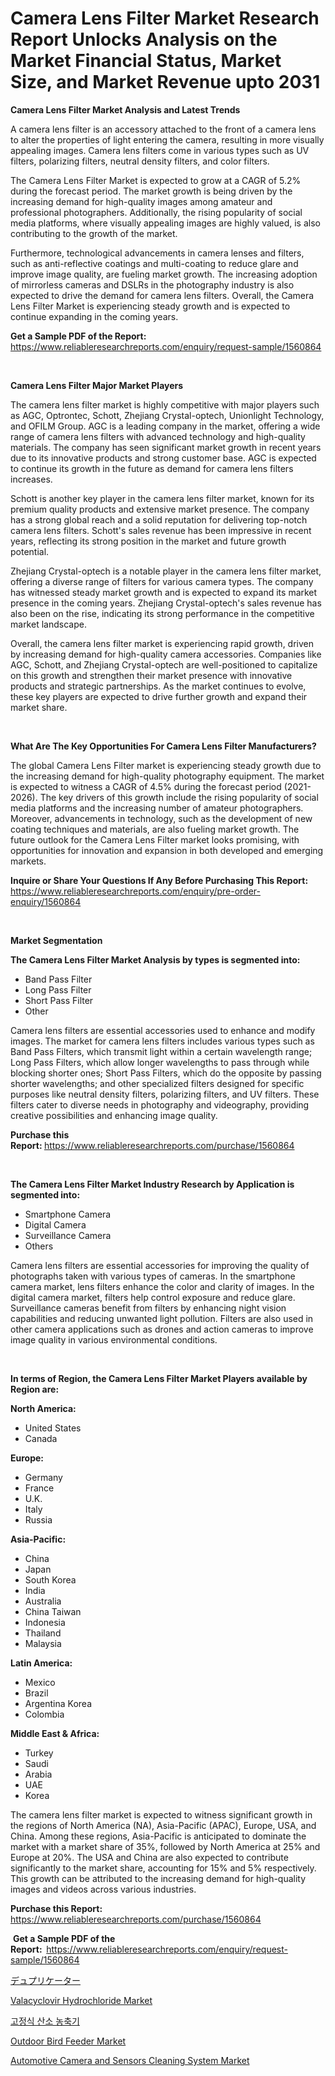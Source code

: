 <p><h1>Camera Lens Filter Market Research Report Unlocks Analysis on the Market Financial Status, Market Size, and Market Revenue upto 2031</h1></p><p><strong>Camera Lens Filter Market Analysis and Latest Trends</strong></p>
<p><p>A camera lens filter is an accessory attached to the front of a camera lens to alter the properties of light entering the camera, resulting in more visually appealing images. Camera lens filters come in various types such as UV filters, polarizing filters, neutral density filters, and color filters.</p><p>The Camera Lens Filter Market is expected to grow at a CAGR of 5.2% during the forecast period. The market growth is being driven by the increasing demand for high-quality images among amateur and professional photographers. Additionally, the rising popularity of social media platforms, where visually appealing images are highly valued, is also contributing to the growth of the market. </p><p>Furthermore, technological advancements in camera lenses and filters, such as anti-reflective coatings and multi-coating to reduce glare and improve image quality, are fueling market growth. The increasing adoption of mirrorless cameras and DSLRs in the photography industry is also expected to drive the demand for camera lens filters. Overall, the Camera Lens Filter Market is experiencing steady growth and is expected to continue expanding in the coming years.</p></p>
<p><strong>Get a Sample PDF of the Report:&nbsp;</strong> <a href="https://www.reliableresearchreports.com/enquiry/request-sample/1560864">https://www.reliableresearchreports.com/enquiry/request-sample/1560864</a></p>
<p>&nbsp;</p>
<p><strong>Camera Lens Filter Major Market Players</strong></p>
<p><p>The camera lens filter market is highly competitive with major players such as AGC, Optrontec, Schott, Zhejiang Crystal-optech, Unionlight Technology, and OFILM Group. AGC is a leading company in the market, offering a wide range of camera lens filters with advanced technology and high-quality materials. The company has seen significant market growth in recent years due to its innovative products and strong customer base. AGC is expected to continue its growth in the future as demand for camera lens filters increases.</p><p>Schott is another key player in the camera lens filter market, known for its premium quality products and extensive market presence. The company has a strong global reach and a solid reputation for delivering top-notch camera lens filters. Schott's sales revenue has been impressive in recent years, reflecting its strong position in the market and future growth potential.</p><p>Zhejiang Crystal-optech is a notable player in the camera lens filter market, offering a diverse range of filters for various camera types. The company has witnessed steady market growth and is expected to expand its market presence in the coming years. Zhejiang Crystal-optech's sales revenue has also been on the rise, indicating its strong performance in the competitive market landscape.</p><p>Overall, the camera lens filter market is experiencing rapid growth, driven by increasing demand for high-quality camera accessories. Companies like AGC, Schott, and Zhejiang Crystal-optech are well-positioned to capitalize on this growth and strengthen their market presence with innovative products and strategic partnerships. As the market continues to evolve, these key players are expected to drive further growth and expand their market share.</p></p>
<p>&nbsp;</p>
<p><strong>What Are The Key Opportunities For Camera Lens Filter Manufacturers?</strong></p>
<p><p>The global Camera Lens Filter market is experiencing steady growth due to the increasing demand for high-quality photography equipment. The market is expected to witness a CAGR of 4.5% during the forecast period (2021-2026). The key drivers of this growth include the rising popularity of social media platforms and the increasing number of amateur photographers. Moreover, advancements in technology, such as the development of new coating techniques and materials, are also fueling market growth. The future outlook for the Camera Lens Filter market looks promising, with opportunities for innovation and expansion in both developed and emerging markets.</p></p>
<p><strong>Inquire or Share Your Questions If Any Before Purchasing This Report:</strong> <a href="https://www.reliableresearchreports.com/enquiry/pre-order-enquiry/1560864">https://www.reliableresearchreports.com/enquiry/pre-order-enquiry/1560864</a></p>
<p>&nbsp;</p>
<p><strong>Market Segmentation</strong></p>
<p><strong>The Camera Lens Filter Market Analysis by types is segmented into:</strong></p>
<p><ul><li>Band Pass Filter</li><li>Long Pass Filter</li><li>Short Pass Filter</li><li>Other</li></ul></p>
<p><p>Camera lens filters are essential accessories used to enhance and modify images. The market for camera lens filters includes various types such as Band Pass Filters, which transmit light within a certain wavelength range; Long Pass Filters, which allow longer wavelengths to pass through while blocking shorter ones; Short Pass Filters, which do the opposite by passing shorter wavelengths; and other specialized filters designed for specific purposes like neutral density filters, polarizing filters, and UV filters. These filters cater to diverse needs in photography and videography, providing creative possibilities and enhancing image quality.</p></p>
<p><strong>Purchase this Report:&nbsp;</strong><a href="https://www.reliableresearchreports.com/purchase/1560864">https://www.reliableresearchreports.com/purchase/1560864</a></p>
<p>&nbsp;</p>
<p><strong>The Camera Lens Filter Market Industry Research by Application is segmented into:</strong></p>
<p><ul><li>Smartphone Camera</li><li>Digital Camera</li><li>Surveillance Camera</li><li>Others</li></ul></p>
<p><p>Camera lens filters are essential accessories for improving the quality of photographs taken with various types of cameras. In the smartphone camera market, lens filters enhance the color and clarity of images. In the digital camera market, filters help control exposure and reduce glare. Surveillance cameras benefit from filters by enhancing night vision capabilities and reducing unwanted light pollution. Filters are also used in other camera applications such as drones and action cameras to improve image quality in various environmental conditions.</p></p>
<p>&nbsp;</p>
<p><strong>In terms of Region, the Camera Lens Filter Market Players available by Region are:</strong></p>
<p>
    <p> <strong> North America: </strong>
        <ul>
            <li>United States</li>
            <li>Canada</li>
        </ul>
        </p> 
    <p> <strong> Europe: </strong>
        <ul>
            <li>Germany</li>
            <li>France</li>
            <li>U.K.</li>
            <li>Italy</li>
            <li>Russia</li>
        </ul>
        </p> 
    <p> <strong> Asia-Pacific: </strong>
        <ul>
            <li>China</li>
            <li>Japan</li>
            <li>South Korea</li>
            <li>India</li>
            <li>Australia</li>
            <li>China Taiwan</li>
            <li>Indonesia</li>
            <li>Thailand</li>
            <li>Malaysia</li>
        </ul>
        </p> 
    <p> <strong> Latin America: </strong>
        <ul>
            <li>Mexico</li>
            <li>Brazil</li>
            <li>Argentina Korea</li>
            <li>Colombia</li>
        </ul>
        </p> 
    <p> <strong> Middle East & Africa: </strong>
        <ul>
            <li>Turkey</li>
            <li>Saudi</li>
            <li>Arabia</li>
            <li>UAE</li>
            <li>Korea</li>
        </ul>
    </p>
    </p>
<p><p>The camera lens filter market is expected to witness significant growth in the regions of North America (NA), Asia-Pacific (APAC), Europe, USA, and China. Among these regions, Asia-Pacific is anticipated to dominate the market with a market share of 35%, followed by North America at 25% and Europe at 20%. The USA and China are also expected to contribute significantly to the market share, accounting for 15% and 5% respectively. This growth can be attributed to the increasing demand for high-quality images and videos across various industries.</p></p>
<p><strong>Purchase this Report: </strong><a href="https://www.reliableresearchreports.com/purchase/1560864">https://www.reliableresearchreports.com/purchase/1560864</a></p>
<p>&nbsp;<strong>Get a Sample PDF of the Report:&nbsp;&nbsp;</strong><a href="https://www.reliableresearchreports.com/enquiry/request-sample/1560864">https://www.reliableresearchreports.com/enquiry/request-sample/1560864</a></p>
<p><strong></strong></p>
<p><p><a href="https://github.com/hwbcz413288296/Market-Research-Report-List-1/blob/main/8874775190366.md">デュプリケーター</a></p><p><a href="https://github.com/Sherrillcrooksxa8i18ucf2m/Market-Research-Report-List-1/blob/main/valacyclovir-hydrochloride-market.md">Valacyclovir Hydrochloride Market</a></p><p><a href="https://github.com/bunxhcci35271755/Market-Research-Report-List-1/blob/main/7018983190240.md">고정식 산소 농축기</a></p><p><a href="https://issuu.com/reportprime-2/docs/outdoor-bird-feeder-market-size-2030.pptx">Outdoor Bird Feeder Market</a></p><p><a href="https://view.publitas.com/reportprime-1/decoding-the-automotive-camera-and-sensors-cleaning-system-market-a-deep-dive-into-the-latest-market-trends-market-segmentation-and-competitive-analysis/">Automotive Camera and Sensors Cleaning System Market</a></p></p>
